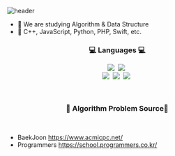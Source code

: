 ![header](https://capsule-render.vercel.app/api?type=waving&color=gradient&height=300&section=header&text=AlGotIt&fontSize=90)

- 🌱 We are studying Algorithm & Data Structure
- 🍒 C++, JavaScript, Python, PHP, Swift, etc.

<h3 align="center">💻 Languages 💻</h3>
<p align="center">
  <img src="https://img.shields.io/badge/Python-3766AB?style=for-the-badge&logo=Python&logoColor=white"/></a>&nbsp   
  <img src="https://img.shields.io/badge/C++-00599C?style=for-the-badge&logo=Cpp&logoColor=white"/></a>&nbsp 
  <br/>
  <img src="https://img.shields.io/badge/JavaScript-F7DF1E?style=for-the-badge&logo=JavaScript&logoColor=white"/></a>&nbsp 
  <img src="https://img.shields.io/badge/PHP-777BB4?style=for-the-badge&logo=php&logoColor=white"/></a>&nbsp 
  <img src="https://img.shields.io/badge/Swift-FA7343?style=for-the-badge&logo=swift&logoColor=white"/></a>&nbsp 
</p>
<br/>

<h3 align="center">🌈 Algorithm Problem Source🌈</h3>
<br/>
<p>
  <ul>
    <li>
      BaekJoon <a href="https://www.acmicpc.net/">https://www.acmicpc.net/</a>
    </li>
    <li>
      Programmers  <a href="https://school.programmers.co.kr/">https://school.programmers.co.kr/</a>
    </li>
  </ul>

</p>
